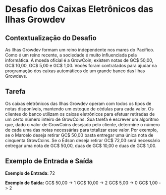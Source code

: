 # Desafio dos Caixas Eletrônicos das Ilhas Growdev

## Contextualização do Desafio
As Ilhas Growdev formam um reino independente nos mares do Pacífico. Como é um reino recente, a sociedade é muito influenciada pela informática. A moeda oficial é a GrowCoin; existem notas de GC$ 50,00, GC$ 10,00, GC$ 5,00 e GC$ 1,00. Vocês foram contratados para ajudar na programação dos caixas automáticos de um grande banco das Ilhas Growdevs.

## Tarefa
Os caixas eletrônicos das Ilhas Growdev operam com todos os tipos de notas disponíveis, mantendo um estoque de cédulas para cada valor. Os clientes do banco utilizam os caixas eletrônicos para efetuar retiradas de um certo número inteiro de GrowCoins. Sua tarefa é escrever um algoritmo que, dado o valor de GrowCoins desejado pelo cliente, determine o número de cada uma das notas necessárias para totalizar esse valor. Por exemplo, se o Marcelo deseja retirar GC$ 50,00 basta entregar uma única nota de cinquenta GrowCoins. Se o Édson deseja retirar GC$ 72,00 será necessário entregar uma nota de GC$ 50,00, duas de GC$ 10,00 e duas de GC$ 1,00.

## Exemplo de Entrada e Saída
**Exemplo de Entrada:**
72

**Exemplo de Saída:**
GC$ 50,00 -> 1
GC$ 10,00 -> 2
GC$ 5,00 -> 0
GC$ 1,00 -> 2


